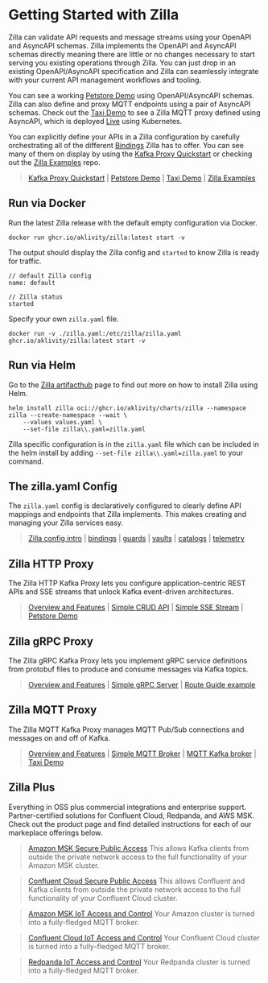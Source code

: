 # Getting Started with Zilla

Zilla can validate API requests and message streams using your OpenAPI and AsyncAPI schemas. Zilla implements the OpenAPI and AsyncAPI schemas directly meaning there are little or no changes necessary to start serving you existing operations through Zilla. You can just drop in an existing OpenAPI/AsyncAPI specification and Zilla can seamlessly integrate with your current API management workflows and tooling.

You can see a working [Petstore Demo](https://github.com/aklivity/zilla-demos/tree/main/petstore) using OpenAPI/AsyncAPI schemas. Zilla can also define and proxy MQTT endpoints using a pair of AsyncAPI schemas. Check out the [Taxi Demo](https://github.com/aklivity/zilla-demos/tree/main/taxi) to see a Zilla MQTT proxy defined using AsyncAPI, which is deployed [Live](https://taxi.aklivity.io/) using Kubernetes.

You can explicitly define your APIs in a Zilla configuration by carefully orchestrating all of the different [Bindings](./concepts/config-intro.md#Bindings) Zilla has to offer. You can see many of them on display by using the [Kafka Proxy Quickstart](./tutorials/quickstart/kafka-proxies.md) or checking out the [Zilla Examples](https://github.com/aklivity/zilla-examples) repo.

> [Kafka Proxy Quickstart](./tutorials/quickstart/kafka-proxies.md) | [Petstore Demo](https://github.com/aklivity/zilla-demos/tree/main/petstore) | [Taxi Demo](https://github.com/aklivity/zilla-demos/tree/main/taxi) | [Zilla Examples](https://github.com/aklivity/zilla-examples)

## Run via Docker

Run the latest Zilla release with the default empty configuration via Docker.

```bash:no-line-numbers
docker run ghcr.io/aklivity/zilla:latest start -v
```

The output should display the Zilla config and `started` to know Zilla is ready for traffic.

```output:no-line-numbers
// default Zilla config
name: default

// Zilla status
started
```

Specify your own `zilla.yaml` file.

```bash:no-line-numbers
docker run -v ./zilla.yaml:/etc/zilla/zilla.yaml ghcr.io/aklivity/zilla:latest start -v
```

## Run via Helm

Go to the [Zilla artifacthub](https://artifacthub.io/packages/helm/zilla/zilla) page to find out more on how to install Zilla using Helm.

```bash:no-line-numbers
helm install zilla oci://ghcr.io/aklivity/charts/zilla --namespace zilla --create-namespace --wait \
    --values values.yaml \
    --set-file zilla\\.yaml=zilla.yaml
```

Zilla specific configuration is in the `zilla.yaml` file which can be included in the helm install by adding `--set-file zilla\\.yaml=zilla.yaml` to your command.

## The zilla.yaml Config

The `zilla.yaml` config is declaratively configured to clearly define API mappings and endpoints that Zilla implements. This makes creating and managing your Zilla services easy.

> [Zilla config intro](./concepts/config-intro.md) | [bindings](./reference/config/overview.md#bindings) | [guards](./reference/config/overview.md#guards) | [vaults](./reference/config/overview.md#vaults) | [catalogs](./reference/config/overview.md#catalogs) | [telemetry](./reference/config/overview.md#telemetry)

## Zilla HTTP Proxy

The Zilla HTTP Kafka Proxy lets you configure application-centric REST APIs and SSE streams that unlock Kafka event-driven architectures.

> [Overview and Features](./concepts/kafka-proxies/http-proxy.md) | [Simple CRUD API](./tutorials/rest/rest-intro.md) | [Simple SSE Stream](./tutorials/sse/sse-intro.md) | [Petstore Demo](https://github.com/aklivity/zilla-demos/tree/main/petstore)

## Zilla gRPC Proxy

The Zilla gRPC Kafka Proxy lets you implement gRPC service definitions from protobuf files to produce and consume messages via Kafka topics.

> [Overview and Features](./concepts/kafka-proxies/http-proxy.md) | [Simple gRPC Server](./tutorials/grpc/grpc-intro.md) | [Route Guide example](./how-tos/grpc/grpc.route-guide.service.md)

## Zilla MQTT Proxy

The Zilla MQTT Kafka Proxy manages MQTT Pub/Sub connections and messages on and off of Kafka.

> [Overview and Features](./concepts/kafka-proxies/http-proxy.md) | [Simple MQTT Broker](./tutorials/mqtt/mqtt-intro.md) | [MQTT Kafka broker](./how-tos/mqtt/mqtt.kafka.broker.md) | [Taxi Demo](https://github.com/aklivity/zilla-demos/tree/main/taxi)

## Zilla Plus <FontIcon icon="aky-zilla-plus"/>

Everything in OSS plus commercial integrations and enterprise support. Partner-certified solutions for Confluent Cloud, Redpanda, and AWS MSK. Check out the [<ZillaPlus/>](https://www.aklivity.io/products/zilla-plus) product page and find detailed instructions for each of our markeplace offerings below.

> [Amazon MSK Secure Public Access](./solutions/how-tos/amazon-msk/secure-public-access/overview.md)
> This allows Kafka clients from outside the private network access to the full functionality of your Amazon MSK cluster.

> [Confluent Cloud Secure Public Access](./solutions/how-tos/confluent-cloud/secure-public-access.md)
> This allows Confluent and Kafka clients from outside the private network access to the full functionality of your Confluent Cloud cluster.

> [Amazon MSK IoT Access and Control](./solutions/how-tos/confluent-cloud/iot-ingest-control.md)
> Your Amazon cluster is turned into a fully-fledged MQTT broker.

> [Confluent Cloud IoT Access and Control](./solutions/how-tos/confluent-cloud/iot-ingest-control.md)
> Your Confluent Cloud cluster is turned into a fully-fledged MQTT broker.

> [Redpanda IoT Access and Control](./solutions/how-tos/confluent-cloud/iot-ingest-control.md)
> Your Redpanda cluster is turned into a fully-fledged MQTT broker.
